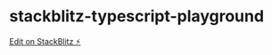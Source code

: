 # stackblitz-typescript-playground

[Edit on StackBlitz ⚡️](https://stackblitz.com/edit/typescript-iipszr)